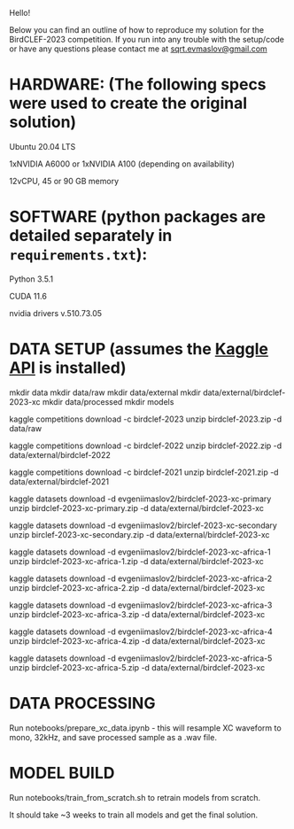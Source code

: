 Hello!

Below you can find an outline of how to reproduce my solution for the BirdCLEF-2023 competition.
If you run into any trouble with the setup/code or have any questions please contact me at sqrt.evmaslov@gmail.com



# HARDWARE: (The following specs were used to create the original solution)

Ubuntu 20.04 LTS

1xNVIDIA A6000 or 1xNVIDIA A100 (depending on availability)

12vCPU, 45 or 90 GB memory


# SOFTWARE (python packages are detailed separately in `requirements.txt`):

Python 3.5.1

CUDA 11.6

nvidia drivers v.510.73.05



# DATA SETUP (assumes the [Kaggle API](https://github.com/Kaggle/kaggle-api) is installed)


mkdir data
mkdir data/raw
mkdir data/external
mkdir data/external/birdclef-2023-xc
mkdir data/processed
mkdir models

kaggle competitions download -c birdclef-2023
unzip birdclef-2023.zip -d data/raw

kaggle competitions download -c birdclef-2022
unzip birdclef-2022.zip -d data/external/birdclef-2022

kaggle competitions download -c birdclef-2021
unzip birdclef-2021.zip -d data/external/birdclef-2021

kaggle datasets download -d evgeniimaslov2/birdclef-2023-xc-primary
unzip birdclef-2023-xc-primary.zip -d data/external/birdclef-2023-xc

kaggle datasets download -d evgeniimaslov2/birclef-2023-xc-secondary
unzip birclef-2023-xc-secondary.zip -d data/external/birdclef-2023-xc

kaggle datasets download -d evgeniimaslov2/birdclef-2023-xc-africa-1
unzip birdclef-2023-xc-africa-1.zip -d data/external/birdclef-2023-xc

kaggle datasets download -d evgeniimaslov2/birdclef-2023-xc-africa-2
unzip birdclef-2023-xc-africa-2.zip -d data/external/birdclef-2023-xc

kaggle datasets download -d evgeniimaslov2/birdclef-2023-xc-africa-3
unzip birdclef-2023-xc-africa-3.zip -d data/external/birdclef-2023-xc

kaggle datasets download -d evgeniimaslov2/birdclef-2023-xc-africa-4
unzip birdclef-2023-xc-africa-4.zip -d data/external/birdclef-2023-xc

kaggle datasets download -d evgeniimaslov2/birdclef-2023-xc-africa-5
unzip birdclef-2023-xc-africa-5.zip -d data/external/birdclef-2023-xc


# DATA PROCESSING

Run notebooks/prepare_xc_data.ipynb - this will resample XC waveform to mono, 32kHz, and save processed sample as a .wav file.


# MODEL BUILD

Run notebooks/train_from_scratch.sh to retrain models from scratch.

It should take ~3 weeks to train all models and get the final solution.



